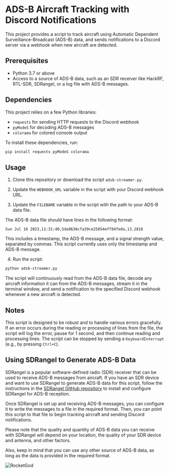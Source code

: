 # ADS-B Aircraft Tracking with Discord Notifications

This project provides a script to track aircraft using Automatic Dependent Surveillance-Broadcast (ADS-B) data, and sends notifications to a Discord server via a webhook when new aircraft are detected.

## Prerequisites

- Python 3.7 or above
- Access to a source of ADS-B data, such as an SDR receiver like HackRF, RTL-SDR, SDRangel, or a log file with ADS-B messages.

## Dependencies

This project relies on a few Python libraries:
- `requests` for sending HTTP requests to the Discord webhook
- `pyModeS` for decoding ADS-B messages
- `colorama` for colored console output

To install these dependencies, run:

```bash
pip install requests pyModeS colorama
```

## Usage

1. Clone this repository or download the script `adsb-streamer.py`.

2. Update the `WEBHOOK_URL` variable in the script with your Discord webhook URL.

3. Update the `FILENAME` variable in the script with the path to your ADS-B data file.

The ADS-B data file should have lines in the following format:

```
Sun Jul 16 2023,11:31:40,5da9636cfa39ce25854eff84feda,13.2818
```

This includes a timestamp, the ADS-B message, and a signal strength value, separated by commas. This script currently uses only the timestamp and ADS-B message.

4. Run the script:

```bash
python adsb-streamer.py
```

The script will continuously read from the ADS-B data file, decode any aircraft information it can from the ADS-B messages, stream it in the terminal window, and send a notification to the specified Discord webhook whenever a new aircraft is detected.

## Notes

This script is designed to be robust and to handle various errors gracefully. If an error occurs during the reading or processing of lines from the file, the script will log the error, pause for 1 second, and then continue reading and processing lines. The script can be stopped by sending a `KeyboardInterrupt` (e.g., by pressing `Ctrl+C`).

## Using SDRangel to Generate ADS-B Data

SDRangel is a popular software-defined radio (SDR) receiver that can be used to receive ADS-B messages from aircraft. If you have an SDR device and want to use SDRangel to generate ADS-B data for this script, follow the instructions in the [SDRangel GitHub repository](https://github.com/f4exb/sdrangel) to install and configure SDRangel for ADS-B reception.

Once SDRangel is set up and receiving ADS-B messages, you can configure it to write the messages to a file in the required format. Then, you can point this script to that file to begin tracking aircraft and sending Discord notifications.

Please note that the quality and quantity of ADS-B data you can receive with SDRangel will depend on your location, the quality of your SDR device and antenna, and other factors.

Also, keep in mind that you can use any other source of ADS-B data, as long as the data is provided in the required format.

![RocketGod](https://github.com/RocketGod-git/adsb-decoder/assets/57732082/90f9eafd-e04d-4d2a-bc6f-5571f3f76022)
